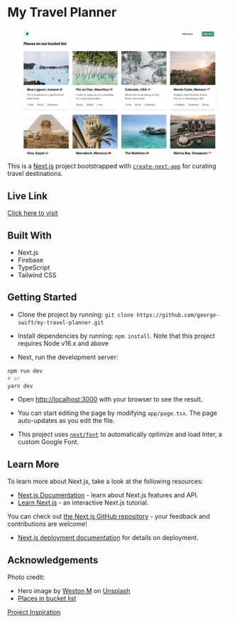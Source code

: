 # My Travel Planner

![](public/dashboard.png)

This is a [Next.js](https://nextjs.org/) project bootstrapped with [`create-next-app`](https://github.com/vercel/next.js/tree/canary/packages/create-next-app) for curating travel destinations.

## Live Link

[Click here to visit](https://my-travel-planner.vercel.app/)

## Built With

- Next.js
- Firebase
- TypeScript
- Tailwind CSS

## Getting Started

- Clone the project by running: `git clone https://github.com/george-swift/my-travel-planner.git`

- Install dependencies by running: `npm install`. Note that this project requires Node v16.x and above

- Next, run the development server:

```bash
npm run dev
# or
yarn dev
```

- Open [http://localhost:3000](http://localhost:3000) with your browser to see the result.

- You can start editing the page by modifying `app/page.tsx`. The page auto-updates as you edit the file.

- This project uses [`next/font`](https://nextjs.org/docs/basic-features/font-optimization) to automatically optimize and load Inter, a custom Google Font.

## Learn More

To learn more about Next.js, take a look at the following resources:

- [Next.js Documentation](https://nextjs.org/docs) - learn about Next.js features and API.
- [Learn Next.js](https://nextjs.org/learn) - an interactive Next.js tutorial.

You can check out [the Next.js GitHub repository](https://github.com/vercel/next.js/) - your feedback and contributions are welcome!

- [Next.js deployment documentation](https://nextjs.org/docs/deployment) for details on deployment.

## Acknowledgements

Photo credit:

- Hero image by [Weston M](https://unsplash.com/pt-br/@betteratf8?utm_source=unsplash&utm_medium=referral&utm_content=creditCopyText) on [Unsplash](https://unsplash.com/photos/oiBOjhQb2Ao?utm_source=unsplash&utm_medium=referral&utm_content=creditCopyText)
- [Places in bucket list](https://unsplash.com)

[Project Inspiration](https://time-to-have-more-fun.now.sh/)
